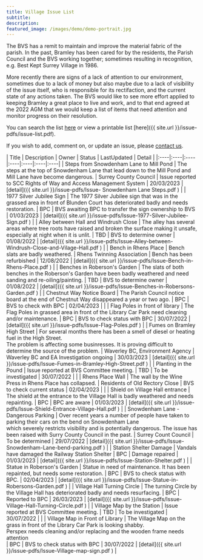 ```yaml
---
title: Village Issue List
subtitle:
description: 
featured_image: /images/demo/demo-portrait.jpg
---
```


The BVS has a remit to maintain and improve the material fabric of the parish.   In the past, Bramley has been cared for by the residents, the Parish Council and the BVS working together; sometimes resulting in recognition, e.g. Best Kept Surrey Village in 1986.

More recently there are signs of a lack of attention to our environment, sometimes due to a lack of money but also maybe due to a lack of visibility of the issue itself, who is responsible for its rectifaction, and the current state of any actions taken.   The BVS would like to see more effort applied to keeping Bramley a great place to live and work, and to that end agreed at the 2022 AGM that we would keep a list of items that need attention and monitor progress on their resolution.  

You can search the list [here](./search-issues) or view a printable list [here]({{ site.url }}/issue-pdfs/issue-list.pdf).

If you wish to add, comment on, or update an issue, please [contact us](/contact).

<!-- Start Issue Table -->

| Title | Description | Owner | Status | LastUpdated | Detail | 
|:----|:----|:----|:----|:----|:----|:----|
| Steps from Snowdenham Lane to Mill Pond | The steps at the top of Snowdenham Lane that lead down to the Mill Pond and Mill Lane have become dangerous.   | Surrey County Council | Issue reported to SCC Rights of Way and Access Management System  | 20/03/2023 | [detail]({{ site.url }}/issue-pdfs/Issue- Snowdenham Lane Steps.pdf ) | 
| 1977 Silver Jubilee Sign | The 1977 Silver Jubilee sign that was in the grassed area in front of Blunden Court has deteriorated badly and needs restoration. | BPC | BVS awaiting BPC to transfer the sign ownership to BVS | 01/03/2023 | [detail]({{ site.url }}/issue-pdfs/Issue-1977-Silver-Jubilee-Sign.pdf ) | 
| Alley between Hall and Windrush Close | The alley has several areas where tree roots have raised and broken the surface making it  unsafe, especially at night when it is unlit. | TBD | BVS to determine owner | 01/08/2022 | [detail]({{ site.url }}/issue-pdfs/Issue-Alley-between-Windrush-Close-and-Vilage-Hall.pdf ) | 
| Bench in Rhens Place | Bench slats are badly weathered. | Rhens Twinning Association | Bench has been refurbished | 12/08/2022 | [detail]({{ site.url }}/issue-pdfs/Issue-Bench-in-Rhens-Place.pdf ) | 
| Benches in Roberson's Garden | The slats of both benches in the Roberson's Garden have been badly weathered and need sanding and re-oiling/painting. | TBD | BVS to determine owner | 01/08/2022 | [detail]({{ site.url }}/issue-pdfs/Issue-Benches-in-Robersons-Garden.pdf ) | 
| Chestnut Way Notice Board | The Parish Council notice board at the end of Chestnut Way disappeared a year or two  ago. | BPC | BVS to check with BPC | 02/04/2023 |  | 
| Flag Poles in front of library | The Flag Poles in grassed area in front of the Library Car Park need cleaning and/or maintenance. | BPC | BVS to check status with BPC | 30/07/2022 | [detail]({{ site.url }}/issue-pdfs/Issue-Flag-Poles.pdf ) | 
| Fumes on Bramley High Street | For several months there has been a smell of diesel or heating fuel in the High Street.   <br>The problem is affecting some businresses.  It is proving difficult to determine the source of the problem. | Waverley BC, Environment Agency | Waverley BC and EA Investigation ongoing | 30/03/2023 | [detail]({{ site.url }}/issue-pdfs/Issue-Fumes-in-Bramley-High-Street.pdf ) | 
| Planting in the Pound | Issue reported at BVS Committee meeting.   | TBD | To be investigated | 30/07/2022 |  | 
| Rhens Place Wall | The wall by the Wine Press in Rhens Place has collapsed. | Residents of Old Rectory Close | BVS to check current status | 02/04/2023 |  | 
| Shield on Village Hall entrance | The shield at the entrance to the Village Hall is badly weathered and needs repainting. | BPC | BPC are aware | 01/03/2023 | [detail]({{ site.url }}/issue-pdfs/Issue-Shield-Entrance-Village-Hall.pdf ) | 
| Snowdenham Lane - Dangerous Parking | Over recent years a number of people have taken to parking their cars on the bend on Snowdenham Lane <br>which severely restricts visibility and is potentially dangerous.  The issue has been raised with Surry County Council in the past. | Surrey Count Council | To be determined | 29/07/2022 | [detail]({{ site.url }}/issue-pdfs/Issue-Snowdenham-Lane-bend-parking.pdf ) | 
| Station Shelter Damage | Vandals have damaged the Railway Station Shelter  | BPC  | Damage repaired | 01/03/2023 | [detail]({{ site.url }}/issue-pdfs/Issue-Station-Shelter.pdf ) | 
| Statue in Roberson's Garden | Statue in need of maintenance.  It has been repainted, but needs some restoration. | BPC | BVS to check status with BPC. | 02/04/2023 | [detail]({{ site.url }}/issue-pdfs/Issue-Statue-in-Robersons-Garden.pdf ) | 
| Village Hall Turning Circle | The turning Circle by the Village Hall has deteriorated badly and needs resurfacing. | BPC | Reported to BPC | 26/03/2023 | [detail]({{ site.url }}/issue-pdfs/Issue-Village-Hall-Turning-Circle.pdf ) | 
| Village Map by the Station | Issue reported at BVS Committee meeting. | TBD | To be investigated | 30/07/2022 |  | 
| Village Map in Front of Library | The Village Map on the grass in front of the Library Car Park is looking shabby.<br>Perspex needs cleaning and/or replacing and the wooden frame needs attention<br> | BPC | BVS to check status with BPC | 30/07/2022 | [detail]({{ site.url }}/issue-pdfs/Issue-Village-map-sign.pdf ) | 

<!-- End Issue Table -->




